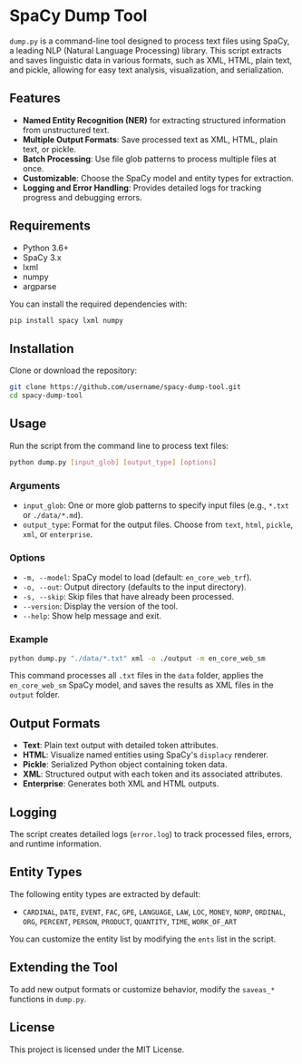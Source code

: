 # SpaCy Dump Tool

`dump.py` is a command-line tool designed to process text files using SpaCy, a leading NLP (Natural Language Processing) library. This script extracts and saves linguistic data in various formats, such as XML, HTML, plain text, and pickle, allowing for easy text analysis, visualization, and serialization.

## Features
- **Named Entity Recognition (NER)** for extracting structured information from unstructured text.
- **Multiple Output Formats**: Save processed text as XML, HTML, plain text, or pickle.
- **Batch Processing**: Use file glob patterns to process multiple files at once.
- **Customizable**: Choose the SpaCy model and entity types for extraction.
- **Logging and Error Handling**: Provides detailed logs for tracking progress and debugging errors.

## Requirements
- Python 3.6+
- SpaCy 3.x
- lxml
- numpy
- argparse

You can install the required dependencies with:
```bash
pip install spacy lxml numpy
```

## Installation
Clone or download the repository:
```bash
git clone https://github.com/username/spacy-dump-tool.git
cd spacy-dump-tool
```

## Usage
Run the script from the command line to process text files:
```bash
python dump.py [input_glob] [output_type] [options]
```

### Arguments
- `input_glob`: One or more glob patterns to specify input files (e.g., `*.txt` or `./data/*.md`).
- `output_type`: Format for the output files. Choose from `text`, `html`, `pickle`, `xml`, or `enterprise`.

### Options
- `-m, --model`: SpaCy model to load (default: `en_core_web_trf`).
- `-o, --out`: Output directory (defaults to the input directory).
- `-s, --skip`: Skip files that have already been processed.
- `--version`: Display the version of the tool.
- `--help`: Show help message and exit.

### Example
```bash
python dump.py "./data/*.txt" xml -o ./output -m en_core_web_sm
```
This command processes all `.txt` files in the `data` folder, applies the `en_core_web_sm` SpaCy model, and saves the results as XML files in the `output` folder.

## Output Formats
- **Text**: Plain text output with detailed token attributes.
- **HTML**: Visualize named entities using SpaCy's `displacy` renderer.
- **Pickle**: Serialized Python object containing token data.
- **XML**: Structured output with each token and its associated attributes.
- **Enterprise**: Generates both XML and HTML outputs.

## Logging
The script creates detailed logs (`error.log`) to track processed files, errors, and runtime information.

## Entity Types
The following entity types are extracted by default:
- `CARDINAL`, `DATE`, `EVENT`, `FAC`, `GPE`, `LANGUAGE`, `LAW`, `LOC`, `MONEY`, `NORP`, `ORDINAL`, `ORG`, `PERCENT`, `PERSON`, `PRODUCT`, `QUANTITY`, `TIME`, `WORK_OF_ART`

You can customize the entity list by modifying the `ents` list in the script.

## Extending the Tool
To add new output formats or customize behavior, modify the `saveas_*` functions in `dump.py`.

## License
This project is licensed under the MIT License.
